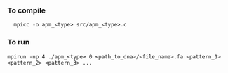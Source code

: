 ### To compile
```
  mpicc -o apm_<type> src/apm_<type>.c 
```

### To run
```
mpirun -np 4 ./apm_<type> 0 <path_to_dna>/<file_name>.fa <pattern_1> <pattern_2> <pattern_3> ...
```
